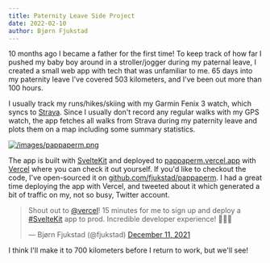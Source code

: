 ```yaml
---
title: Paternity Leave Side Project
date: 2022-02-10
author: Bjørn Fjukstad
---
```


10 months ago I became a father for the first time! To keep track of how far I
pushed my baby boy around in a stroller/jogger during my paternal leave, I
created a small web app with tech that was unfamiliar to me. 65 days into my
paternity leave I've covered 503 kilometers, and I've been out more than 100
hours.

I usually track my runs/hikes/skiing with my Garmin Fenix 3 watch, which syncs
to [Strava](https://strava.com). Since I usually don't record any regular walks
with my GPS watch, the app fetches all walks from Strava during my paternity
leave and plots them on a map including some summary statistics.

[![/images/pappaperm.png](/images/pappaperm.png)](/images/pappaperm.png)

The app is built with [SvelteKit](https://kit.svelte.dev/) and deployed to
[pappaperm.vercel.app](https://pappaperm.vercel.app) with
[Vercel](https://vercel.com) where you can check it out yourself. If you'd like
to checkout the code, I've open-sourced it on
[github.com/fjukstad/pappaperm](https://github.com/fjukstad/pappaperm).
I had a great time deploying the app with Vercel, and tweeted about it which
generated a bit of traffic on my, not so busy, Twitter account.

<blockquote class="twitter-tweet"><p lang="en" dir="ltr">Shout out to <a href="https://twitter.com/vercel?ref_src=twsrc%5Etfw">@vercel</a>! 15 minutes for me to sign up and deploy a <a href="https://twitter.com/hashtag/SvelteKit?src=hash&amp;ref_src=twsrc%5Etfw">#SvelteKit</a> app to prod. Incredible developer experience! 👏👏👏</p>&mdash; Bjørn Fjukstad (@fjukstad) <a href="https://twitter.com/fjukstad/status/1469772382911008775?ref_src=twsrc%5Etfw">December 11, 2021</a></blockquote> <script async src="https://platform.twitter.com/widgets.js" charset="utf-8"></script>

I think I'll make it to 700 kilometers before I return to work, but we'll see!
